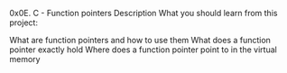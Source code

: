 0x0E. C - Function pointers
Description
What you should learn from this project:

What are function pointers and how to use them
What does a function pointer exactly hold
Where does a function pointer point to in the virtual memory

